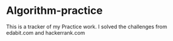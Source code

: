 # Algorithm-practice

This is a tracker of my Practice work. I solved the challenges from edabit.com and hackerrank.com
